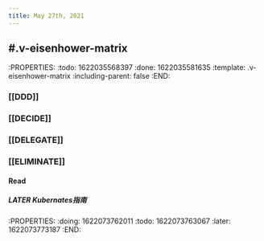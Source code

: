 ```yaml
---
title: May 27th, 2021
---
```


## #.v-eisenhower-matrix
:PROPERTIES:
:todo: 1622035568397
:done: 1622035581635
:template: .v-eisenhower-matrix
:including-parent: false
:END:
### [[DDD]]
####
####
####
### [[DECIDE]]
####
####
####
### [[DELEGATE]]
####
####
####
### [[ELIMINATE]]
#### Read
##### LATER Kubernates指南
:PROPERTIES:
:doing: 1622073762011
:todo: 1622073763067
:later: 1622073773187
:END:
####
####
